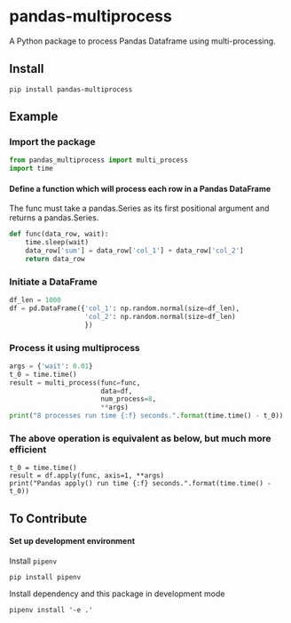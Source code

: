 # pandas-multiprocess
A Python package to process Pandas Dataframe using multi-processing.

## Install
```
pip install pandas-multiprocess
```

## Example
### Import the package
```python
from pandas_multiprocess import multi_process
import time
```
#### Define a function which will process each row in a Pandas DataFrame
The func must take a pandas.Series as its first positional argument and returns
a pandas.Series.
```python
def func(data_row, wait):
    time.sleep(wait)
    data_row['sum'] = data_row['col_1'] + data_row['col_2']
    return data_row
```
### Initiate a DataFrame
```python
df_len = 1000
df = pd.DataFrame({'col_1': np.random.normal(size=df_len),
                   'col_2': np.random.normal(size=df_len)
                   })
```
### Process it using multiprocess
```python
args = {'wait': 0.01}
t_0 = time.time()
result = multi_process(func=func,
                       data=df,
                       num_process=8,
                       **args)
print("8 processes run time {:f} seconds.".format(time.time() - t_0))
```
### The above operation is equivalent as below, but much more efficient
```
t_0 = time.time()
result = df.apply(func, axis=1, **args)
print("Pandas apply() run time {:f} seconds.".format(time.time() - t_0))
```

## To Contribute
#### Set up development environment
Install `pipenv`
```
pip install pipenv
```
Install dependency and this package in development mode
```
pipenv install '-e .'
```
